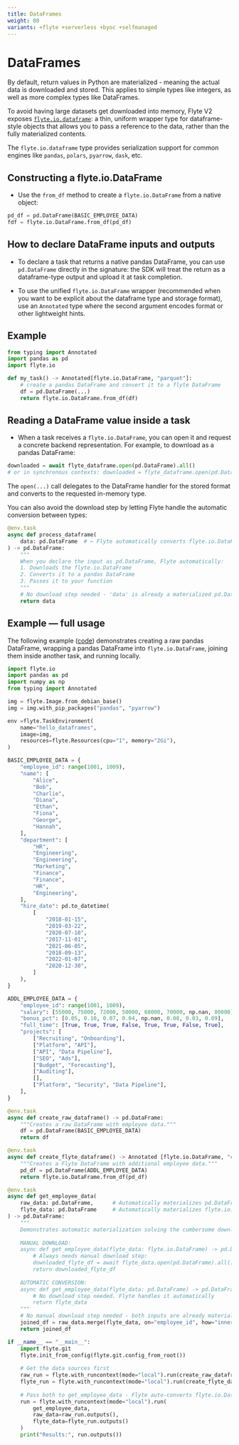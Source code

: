 ```yaml
---
title: DataFrames
weight: 80
variants: +flyte +serverless +byoc +selfmanaged
---
```


# DataFrames

By default, return values in Python are materialized - meaning the actual data is downloaded and stored. This applies to simple types like integers, as well as more complex types like DataFrames.

To avoid having large datasets get downloaded into memory, Flyte V2 exposes [`flyte.io.dataframe`](../../api-reference/flyte-sdk/packages/flyte.io#flyteiodataframe): a thin, uniform wrapper type for dataframe-style objects that allows you to pass a reference to the data, rather than the fully materialized contents.

The `flyte.io.dataframe` type provides serialization support for common engines like `pandas`, `polars`, `pyarrow`, `dask`, etc. 

## Constructing a flyte.io.DataFrame

- Use the `from_df` method to create a `flyte.io.DataFrame` from a native object:

```python
pd_df = pd.DataFrame(BASIC_EMPLOYEE_DATA)
fdf = flyte.io.DataFrame.from_df(pd_df)
```

## How to declare DataFrame inputs and outputs

- To declare a task that returns a native pandas DataFrame, you can use `pd.DataFrame` directly in the signature: the SDK will treat the return as a dataframe-type output and upload it at task completion.

- To use the unified `flyte.io.DataFrame` wrapper (recommended when you want to be explicit about the dataframe type and storage format), use an `Annotated` type where the second argument encodes format or other lightweight hints.

## Example

```python
from typing import Annotated
import pandas as pd
import flyte.io

def my_task() -> Annotated[flyte.io.DataFrame, "parquet"]:
	# create a pandas DataFrame and convert it to a flyte DataFrame
	df = pd.DataFrame(...)
	return flyte.io.DataFrame.from_df(df)
```

## Reading a DataFrame value inside a task

- When a task receives a `flyte.io.DataFrame`, you can open it and request a concrete backend representation. For example, to download as a pandas DataFrame:

```python
downloaded = await flyte_dataframe.open(pd.DataFrame).all()
# or in synchronous contexts: downloaded = flyte_dataframe.open(pd.DataFrame).all()
```

The `open(...)` call delegates to the DataFrame handler for the stored format and converts to the requested in-memory type.

You can also avoid the download step by letting Flyte handle the automatic conversion between types:

```python
@env.task
async def process_dataframe(
    data: pd.DataFrame  # ← Flyte automatically converts flyte.io.DataFrame to pd.DataFrame
) -> pd.DataFrame:
    """
    When you declare the input as pd.DataFrame, Flyte automatically:
    1. Downloads the flyte.io.DataFrame 
    2. Converts it to a pandas DataFrame
    3. Passes it to your function
    """
    # No download step needed - 'data' is already a materialized pd.DataFrame
    return data 

```

## Example — full usage

The following example ([code](https://github.com/flyteorg/flyte-sdk/blob/main/examples/basics/dataframe_usage.py)) demonstrates creating a raw pandas DataFrame, wrapping a pandas DataFrame into `flyte.io.DataFrame`, joining them inside another task, and running locally.

```python
import flyte.io
import pandas as pd
import numpy as np
from typing import Annotated

img = flyte.Image.from_debian_base()
img = img.with_pip_packages("pandas", "pyarrow")

env =flyte.TaskEnvironment(
    name="hello_dataframes",
    image=img,
    resources=flyte.Resources(cpu="1", memory="2Gi"),
)

BASIC_EMPLOYEE_DATA = {
	"employee_id": range(1001, 1009),
	"name": [
		"Alice",
		"Bob",
		"Charlie",
		"Diana",
		"Ethan",
		"Fiona",
		"George",
		"Hannah",
	],
	"department": [
		"HR",
		"Engineering",
		"Engineering",
		"Marketing",
		"Finance",
		"Finance",
		"HR",
		"Engineering",
	],
	"hire_date": pd.to_datetime(
		[
			"2018-01-15",
			"2019-03-22",
			"2020-07-10",
			"2017-11-01",
			"2021-06-05",
			"2018-09-13",
			"2022-01-07",
			"2020-12-30",
		]
	),
}

ADDL_EMPLOYEE_DATA = {
	"employee_id": range(1001, 1009),
	"salary": [55000, 75000, 72000, 50000, 68000, 70000, np.nan, 80000],
	"bonus_pct": [0.05, 0.10, 0.07, 0.04, np.nan, 0.08, 0.03, 0.09],
	"full_time": [True, True, True, False, True, True, False, True],
	"projects": [
		["Recruiting", "Onboarding"],
		["Platform", "API"],
		["API", "Data Pipeline"],
		["SEO", "Ads"],
		["Budget", "Forecasting"],
		["Auditing"],
		[],
		["Platform", "Security", "Data Pipeline"],
	],
}

@env.task
async def create_raw_dataframe() -> pd.DataFrame:
    """Creates a raw DataFrame with employee data."""
    df = pd.DataFrame(BASIC_EMPLOYEE_DATA)
    return df

@env.task
async def create_flyte_dataframe() -> Annotated [flyte.io.DataFrame, "csv"]:
    """Creates a Flyte DataFrame with additional employee data."""
    pd_df = pd.DataFrame(ADDL_EMPLOYEE_DATA)
    return flyte.io.DataFrame.from_df(pd_df)

@env.task
async def get_employee_data(
    raw_data: pd.DataFrame,      # Automatically materializes pd.DataFrame
    flyte_data: pd.DataFrame     # Automatically materializes flyte.io.DataFrame to pd.DataFrame
) -> pd.DataFrame:
    """
    Demonstrates automatic materialization solving the cumbersome download problem:
    
    MANUAL DOWNLOAD:
    async def get_employee_data(flyte_data: flyte.io.DataFrame) -> pd.DataFrame:
        # Always needs manual download step:
        downloaded_flyte_df = await flyte_data.open(pd.DataFrame).all()
        return downloaded_flyte_df
    
    AUTOMATIC CONVERSION:
    async def get_employee_data(flyte_data: pd.DataFrame) -> pd.DataFrame:
        # No download step needed. Flyte handles it automatically
        return flyte_data
    """
    # No manual download step needed - both inputs are already materialized pd.DataFrames
    joined_df = raw_data.merge(flyte_data, on="employee_id", how="inner")
    return joined_df

if __name__ == "__main__":
    import flyte.git
    flyte.init_from_config(flyte.git.config_from_root())
    
    # Get the data sources first
    raw_run = flyte.with_runcontext(mode="local").run(create_raw_dataframe)
    flyte_run = flyte.with_runcontext(mode="local").run(create_flyte_dataframe)
    
    # Pass both to get_employee_data - Flyte auto-converts flyte.io.DataFrame to pd.DataFrame  
    run = flyte.with_runcontext(mode="local").run(
        get_employee_data, 
        raw_data=raw_run.outputs(), 
        flyte_data=flyte_run.outputs()
    )
    print("Results:", run.outputs())
```